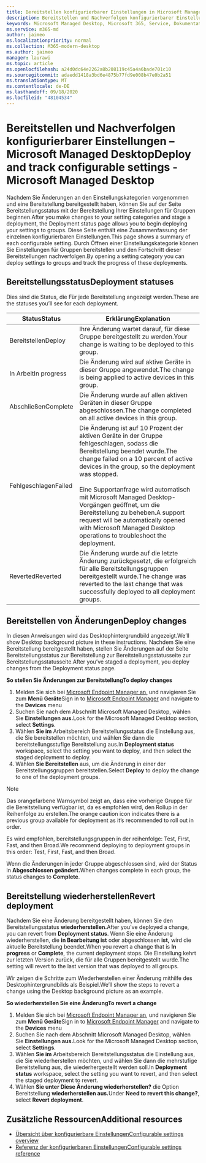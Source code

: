```yaml
---
title: Bereitstellen konfigurierbarer Einstellungen in Microsoft Managed Desktop
description: Bereitstellen und Nachverfolgen konfigurierbarer Einstellungen in Microsoft Managed Desktop.
keywords: Microsoft Managed Desktop, Microsoft 365, Service, Dokumentation, Bereitstellung, mehrstufige Bereitstellung, konfigurierbare Einstellungen
ms.service: m365-md
author: jaimeo
ms.localizationpriority: normal
ms.collection: M365-modern-desktop
ms.author: jaimeo
manager: laurawi
ms.topic: article
ms.openlocfilehash: a24d0dc64e2262a8b208119c45a4a6bade701c10
ms.sourcegitcommit: adaedd1418a3bd6e4875b77fd9e008b47e0b2a51
ms.translationtype: MT
ms.contentlocale: de-DE
ms.lasthandoff: 09/18/2020
ms.locfileid: "48104534"
---
```

# <a name="deploy-and-track-configurable-settings---microsoft-managed-desktop"></a><span data-ttu-id="b1b5b-104">Bereitstellen und Nachverfolgen konfigurierbarer Einstellungen – Microsoft Managed Desktop</span><span class="sxs-lookup"><span data-stu-id="b1b5b-104">Deploy and track configurable settings - Microsoft Managed Desktop</span></span>

<span data-ttu-id="b1b5b-105">Nachdem Sie Änderungen an den Einstellungskategorien vorgenommen und eine Bereitstellung bereitgestellt haben, können Sie auf der Seite Bereitstellungsstatus mit der Bereitstellung Ihrer Einstellungen für Gruppen beginnen.</span><span class="sxs-lookup"><span data-stu-id="b1b5b-105">After you make changes to your setting categories and stage a deployment, the Deployment status page allows you to begin deploying your settings to groups.</span></span> <span data-ttu-id="b1b5b-106">Diese Seite enthält eine Zusammenfassung der einzelnen konfigurierbaren Einstellungen.</span><span class="sxs-lookup"><span data-stu-id="b1b5b-106">This page shows a summary of each configurable setting.</span></span> <span data-ttu-id="b1b5b-107">Durch Öffnen einer Einstellungskategorie können Sie Einstellungen für Gruppen bereitstellen und den Fortschritt dieser Bereitstellungen nachverfolgen.</span><span class="sxs-lookup"><span data-stu-id="b1b5b-107">By opening a setting category you can deploy settings to groups and track the progress of these deployments.</span></span>

## <a name="deployment-statuses"></a><span data-ttu-id="b1b5b-108">Bereitstellungsstatus</span><span class="sxs-lookup"><span data-stu-id="b1b5b-108">Deployment statuses</span></span> 

<span data-ttu-id="b1b5b-109">Dies sind die Status, die Für jede Bereitstellung angezeigt werden.</span><span class="sxs-lookup"><span data-stu-id="b1b5b-109">These are the statuses you’ll see for each deployment.</span></span>

<span data-ttu-id="b1b5b-110">Status</span><span class="sxs-lookup"><span data-stu-id="b1b5b-110">Status</span></span>  | <span data-ttu-id="b1b5b-111">Erklärung</span><span class="sxs-lookup"><span data-stu-id="b1b5b-111">Explanation</span></span> 
--- | --- 
<span data-ttu-id="b1b5b-112">Bereitstellen</span><span class="sxs-lookup"><span data-stu-id="b1b5b-112">Deploy</span></span> | <span data-ttu-id="b1b5b-113">Ihre Änderung wartet darauf, für diese Gruppe bereitgestellt zu werden.</span><span class="sxs-lookup"><span data-stu-id="b1b5b-113">Your change is waiting to be deployed to this group.</span></span>
<span data-ttu-id="b1b5b-114">In Arbeit</span><span class="sxs-lookup"><span data-stu-id="b1b5b-114">In progress</span></span> | <span data-ttu-id="b1b5b-115">Die Änderung wird auf aktive Geräte in dieser Gruppe angewendet.</span><span class="sxs-lookup"><span data-stu-id="b1b5b-115">The change is being applied to active devices in this group.</span></span> 
<span data-ttu-id="b1b5b-116">Abschließen</span><span class="sxs-lookup"><span data-stu-id="b1b5b-116">Complete</span></span> | <span data-ttu-id="b1b5b-117">Die Änderung wurde auf allen aktiven Geräten in dieser Gruppe abgeschlossen.</span><span class="sxs-lookup"><span data-stu-id="b1b5b-117">The change completed on all active devices in this group.</span></span> 
<span data-ttu-id="b1b5b-118">Fehlgeschlagen</span><span class="sxs-lookup"><span data-stu-id="b1b5b-118">Failed</span></span> | <span data-ttu-id="b1b5b-119">Die Änderung ist auf 10 Prozent der aktiven Geräte in der Gruppe fehlgeschlagen, sodass die Bereitstellung beendet wurde.</span><span class="sxs-lookup"><span data-stu-id="b1b5b-119">The change failed on a 10 percent of active devices in the group, so the deployment was stopped.</span></span><br><br> <span data-ttu-id="b1b5b-120">Eine Supportanfrage wird automatisch mit Microsoft Managed Desktop-Vorgängen geöffnet, um die Bereitstellung zu beheben.</span><span class="sxs-lookup"><span data-stu-id="b1b5b-120">A support request will be automatically opened with Microsoft Managed Desktop operations to troubleshoot the deployment.</span></span> 
<span data-ttu-id="b1b5b-121">Reverted</span><span class="sxs-lookup"><span data-stu-id="b1b5b-121">Reverted</span></span> | <span data-ttu-id="b1b5b-122">Die Änderung wurde auf die letzte Änderung zurückgesetzt, die erfolgreich für alle Bereitstellungsgruppen bereitgestellt wurde.</span><span class="sxs-lookup"><span data-stu-id="b1b5b-122">The change was reverted to the last change that was successfully deployed to all deployment groups.</span></span>

## <a name="deploy-changes"></a><span data-ttu-id="b1b5b-123">Bereitstellen von Änderungen</span><span class="sxs-lookup"><span data-stu-id="b1b5b-123">Deploy changes</span></span>

<span data-ttu-id="b1b5b-124">In diesen Anweisungen wird das Desktophintergrundbild angezeigt.</span><span class="sxs-lookup"><span data-stu-id="b1b5b-124">We’ll show Desktop background picture in these instructions.</span></span> <span data-ttu-id="b1b5b-125">Nachdem Sie eine Bereitstellung bereitgestellt haben, stellen Sie Änderungen auf der Seite Bereitstellungsstatus zur Bereitstellung zur Bereitstellungsstatusseite zur Bereitstellungsstatusseite.</span><span class="sxs-lookup"><span data-stu-id="b1b5b-125">After you’ve staged a deployment, you deploy changes from the Deployment status page.</span></span> 

<span data-ttu-id="b1b5b-126">**So stellen Sie Änderungen zur Bereitstellung**</span><span class="sxs-lookup"><span data-stu-id="b1b5b-126">**To deploy changes**</span></span>

1. <span data-ttu-id="b1b5b-127">Melden Sie sich bei [Microsoft Endpoint Manager an,](https://endpoint.microsoft.com/) und navigieren Sie zum **Menü Geräte**</span><span class="sxs-lookup"><span data-stu-id="b1b5b-127">Sign in to [Microsoft Endpoint Manager](https://endpoint.microsoft.com/) and navigate to the **Devices** menu</span></span>
2. <span data-ttu-id="b1b5b-128">Suchen Sie nach dem Abschnitt Microsoft Managed Desktop, wählen Sie **Einstellungen aus.**</span><span class="sxs-lookup"><span data-stu-id="b1b5b-128">Look for the Microsoft Managed Desktop section, select **Settings**.</span></span>
3. <span data-ttu-id="b1b5b-129">Wählen **Sie im** Arbeitsbereich Bereitstellungsstatus die Einstellung aus, die Sie bereitstellen möchten, und wählen Sie dann die bereitstellungsstufige Bereitstellung aus.</span><span class="sxs-lookup"><span data-stu-id="b1b5b-129">In **Deployment status** workspace, select the setting you want to deploy, and then select the staged deployment to deploy.</span></span>
4. <span data-ttu-id="b1b5b-130">Wählen **Sie Bereitstellen** aus, um die Änderung in einer der Bereitstellungsgruppen bereitstellen.</span><span class="sxs-lookup"><span data-stu-id="b1b5b-130">Select **Deploy** to deploy the change to one of the deployment groups.</span></span>

> [!NOTE] 
> <span data-ttu-id="b1b5b-131">Das orangefarbene Warnsymbol zeigt an, dass eine vorherige Gruppe für die Bereitstellung verfügbar ist, da es empfohlen wird, den Rollup in der Reihenfolge zu erstellen.</span><span class="sxs-lookup"><span data-stu-id="b1b5b-131">The orange caution icon indicates there is a previous group available for deployment as it’s recommended to roll out in order.</span></span> 

<!-- Needs picture updated to show MEM ![Deployment status workspace. Trusted sites pane on the right. In the Deployment groups section are three columns: deployment groups, devices, and status. In the status column, "deploy" is highlighted.](../../media/1deployedit.png) -->

<span data-ttu-id="b1b5b-132">Es wird empfohlen, bereitstellungsgruppen in der reihenfolge: Test, First, Fast, and then Broad.</span><span class="sxs-lookup"><span data-stu-id="b1b5b-132">We recommend deploying to deployment groups in this order: Test, First, Fast, and then Broad.</span></span> 

<span data-ttu-id="b1b5b-133">Wenn die Änderungen in jeder Gruppe abgeschlossen sind, wird der Status in **Abgeschlossen geändert.**</span><span class="sxs-lookup"><span data-stu-id="b1b5b-133">When changes complete in each group, the status changes to **Complete**.</span></span>

<!-- Needs picture updated to show MEM ![Deployment status workspace with columns for date updated, version, test, first, fast, and broad. The Proxy row is expanded, showing a dated setting flagged as "complete" in each of the four deployment groups.](../../media/2completeedit.png) -->

## <a name="revert-deployment"></a><span data-ttu-id="b1b5b-134">Bereitstellung wiederherstellen</span><span class="sxs-lookup"><span data-stu-id="b1b5b-134">Revert deployment</span></span>

<span data-ttu-id="b1b5b-135">Nachdem Sie eine Änderung bereitgestellt haben, können Sie den Bereitstellungsstatus **wiederherstellen.**</span><span class="sxs-lookup"><span data-stu-id="b1b5b-135">After you’ve deployed a change, you can revert from **Deployment status**.</span></span> <span data-ttu-id="b1b5b-136">Wenn Sie eine Änderung wiederherstellen, die **in Bearbeitung ist** oder abgeschlossen **ist,** wird die aktuelle Bereitstellung beendet.</span><span class="sxs-lookup"><span data-stu-id="b1b5b-136">When you revert a change that is **In progress** or **Complete**, the current deployment stops.</span></span> <span data-ttu-id="b1b5b-137">Die Einstellung kehrt zur letzten Version zurück, die für alle Gruppen bereitgestellt wurde.</span><span class="sxs-lookup"><span data-stu-id="b1b5b-137">The setting will revert to the last version that was deployed to all groups.</span></span> 

<span data-ttu-id="b1b5b-138">Wir zeigen die Schritte zum Wiederherstellen einer Änderung mithilfe des Desktophintergrundbilds als Beispiel.</span><span class="sxs-lookup"><span data-stu-id="b1b5b-138">We’ll show the steps to revert a change using the Desktop background picture as an example.</span></span> 

<span data-ttu-id="b1b5b-139">**So wiederherstellen Sie eine Änderung**</span><span class="sxs-lookup"><span data-stu-id="b1b5b-139">**To revert a change**</span></span>
1. <span data-ttu-id="b1b5b-140">Melden Sie sich bei [Microsoft Endpoint Manager an,](https://endpoint.microsoft.com/) und navigieren Sie zum **Menü Geräte**</span><span class="sxs-lookup"><span data-stu-id="b1b5b-140">Sign in to [Microsoft Endpoint Manager](https://endpoint.microsoft.com/) and navigate to the **Devices** menu</span></span>
2. <span data-ttu-id="b1b5b-141">Suchen Sie nach dem Abschnitt Microsoft Managed Desktop, wählen Sie **Einstellungen aus.**</span><span class="sxs-lookup"><span data-stu-id="b1b5b-141">Look for the Microsoft Managed Desktop section, select **Settings**.</span></span>
3. <span data-ttu-id="b1b5b-142">Wählen **Sie im** Arbeitsbereich Bereitstellungsstatus die Einstellung aus, die Sie wiederherstellen möchten, und wählen Sie dann die mehrstufige Bereitstellung aus, die wiederhergestellt werden soll.</span><span class="sxs-lookup"><span data-stu-id="b1b5b-142">In **Deployment status** workspace, select the setting you want to revert, and then select the staged deployment to revert.</span></span>
4. <span data-ttu-id="b1b5b-143">Wählen **Sie unter Diese Änderung wiederherstellen?** die Option Bereitstellung **wiederherstellen aus.**</span><span class="sxs-lookup"><span data-stu-id="b1b5b-143">Under **Need to revert this change?**, select **Revert deployment**.</span></span>

<!-- Needs picture updated to show MEM ![Deployment status workspace. Browser start pages is selected, opening a pane on the right side with data about the submitted change and its status. At the bottom is the "need to revert this change" area where you can select "Revert deployment."](../../media/3revert.png) -->

## <a name="additional-resources"></a><span data-ttu-id="b1b5b-144">Zusätzliche Ressourcen</span><span class="sxs-lookup"><span data-stu-id="b1b5b-144">Additional resources</span></span>
- [<span data-ttu-id="b1b5b-145">Übersicht über konfigurierbare Einstellungen</span><span class="sxs-lookup"><span data-stu-id="b1b5b-145">Configurable settings overview</span></span>](config-setting-overview.md)
- [<span data-ttu-id="b1b5b-146">Referenz der konfigurierbaren Einstellungen</span><span class="sxs-lookup"><span data-stu-id="b1b5b-146">Configurable settings reference</span></span>](config-setting-ref.md) 
